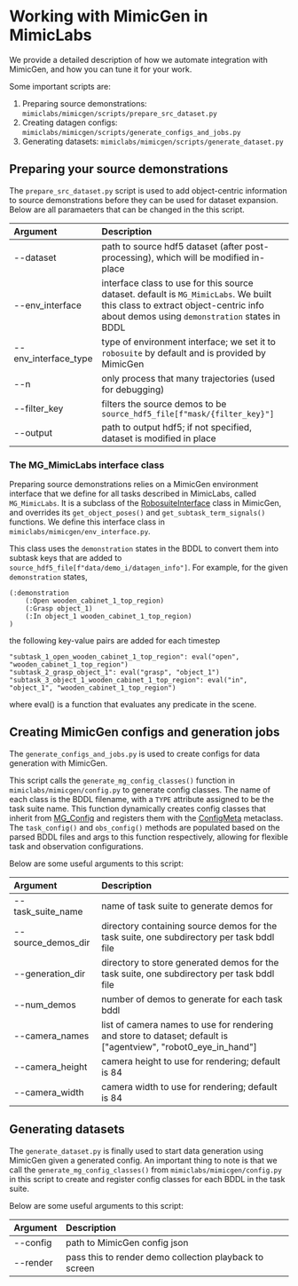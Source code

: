 # Working with MimicGen in MimicLabs

We provide a detailed description of how we automate integration with MimicGen, and how you can tune it for your work.

Some important scripts are:

1. Preparing source demonstrations: `mimiclabs/mimicgen/scripts/prepare_src_dataset.py`
2. Creating datagen configs: `mimiclabs/mimicgen/scripts/generate_configs_and_jobs.py`
3. Generating datasets: `mimiclabs/mimicgen/scripts/generate_dataset.py`


## Preparing your source demonstrations

The `prepare_src_dataset.py` script is used to add object-centric information to source demonstrations before they can be used for dataset expansion. Below are all paramaeters that can be changed in the this script.

| Argument | Description |
|:--------------------|:--------------------|
| --dataset | path to source hdf5 dataset (after post-processing), which will be modified in-place |
| --env_interface | interface class to use for this source dataset. default is `MG_MimicLabs`. We built this class to extract object-centric info about demos using `demonstration` states in BDDL |
| --env_interface_type | type of environment interface; we set it to `robosuite` by default and is provided by MimicGen |
| --n | only process that many trajectories (used for debugging) |
| --filter_key | filters the source demos to be `source_hdf5_file[f"mask/{filter_key}"]` |
| --output | path to output hdf5; if not specified, dataset is modified in place |


### The MG_MimicLabs interface class

Preparing source demonstrations relies on a MimicGen environment interface that we define for all tasks described in MimicLabs, called `MG_MimicLabs`. It is a subclass of the [RobosuiteInterface](https://github.com/NVlabs/mimicgen/blob/4c7b46e6a912c49cf9072e4c0f873e1aadd42b24/mimicgen/env_interfaces/robosuite.py#L17) class in MimicGen, and overrides its `get_object_poses()` and `get_subtask_term_signals()` functions. We define this interface class in `mimiclabs/mimicgen/env_interface.py`. 

This class uses the `demonstration` states in the BDDL to convert them into subtask keys that are added to `source_hdf5_file[f"data/demo_i/datagen_info"]`. For example, for the given `demonstration` states,
```
(:demonstration
    (:Open wooden_cabinet_1_top_region)
    (:Grasp object_1)
    (:In object_1 wooden_cabinet_1_top_region)
)
```
the following key-value pairs are added for each timestep
```
"subtask_1_open_wooden_cabinet_1_top_region": eval("open", "wooden_cabinet_1_top_region")
"subtask_2_grasp_object_1": eval("grasp", "object_1")
"subtask_3_object_1_wooden_cabinet_1_top_region": eval("in", "object_1", "wooden_cabinet_1_top_region")
```
where eval() is a function that evaluates any predicate in the scene.

## Creating MimicGen configs and generation jobs

The `generate_configs_and_jobs.py` is used to create configs for data generation with MimicGen. 

This script calls the `generate_mg_config_classes()` function in `mimiclabs/mimicgen/config.py` to generate config classes. The name of each class is the BDDL filename, with a `TYPE` attribute assigned to be the task suite name. This function dynamically creates config classes that inherit from [MG_Config](https://github.com/NVlabs/mimicgen/blob/4c7b46e6a912c49cf9072e4c0f873e1aadd42b24/mimicgen/configs/config.py#L52) and registers them with the [ConfigMeta](https://github.com/NVlabs/mimicgen/blob/4c7b46e6a912c49cf9072e4c0f873e1aadd42b24/mimicgen/configs/config.py#L37) metaclass. The `task_config()` and `obs_config()` methods are populated based on the parsed BDDL files and args to this function respectively, allowing for flexible task and observation configurations. 

Below are some useful arguments to this script:

| Argument | Description |
|:--------------------|:--------------------|
| --task_suite_name | name of task suite to generate demos for |
| --source_demos_dir | directory containing source demos for the task suite, one subdirectory per task bddl file |
| --generation_dir | directory to store generated demos for the task suite, one subdirectory per task bddl file |
| --num_demos | number of demos to generate for each task bddl |
| --camera_names | list of camera names to use for rendering and store to dataset; default is ["agentview", "robot0_eye_in_hand"] |
| --camera_height | camera height to use for rendering; default is 84 |
| --camera_width | camera width to use for rendering; default is 84 |


## Generating datasets

The `generate_dataset.py` is finally used to start data generation using MimicGen given a generated config. An important thing to note is that we call the `generate_mg_config_classes()` from `mimiclabs/mimicgen/config.py` in this script to create and register config classes for each BDDL in the task suite. 

Below are some useful arguments to this script:

| Argument | Description |
|:--------------------|:--------------------|
| --config | path to MimicGen config json |
| --render | pass this to render demo collection playback to screen |
